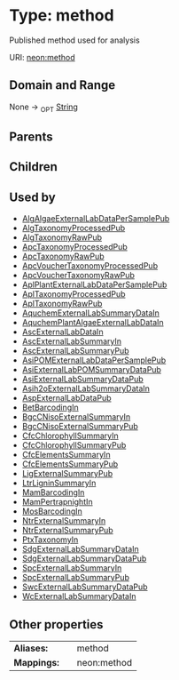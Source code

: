 
# Type: method


Published method used for analysis

URI: [neon:method](https://data.neonscience.org/method)


## Domain and Range

None ->  <sub>OPT</sub> [String](types/String.md)

## Parents


## Children


## Used by

 * [AlgAlgaeExternalLabDataPerSamplePub](AlgAlgaeExternalLabDataPerSamplePub.md)
 * [AlgTaxonomyProcessedPub](AlgTaxonomyProcessedPub.md)
 * [AlgTaxonomyRawPub](AlgTaxonomyRawPub.md)
 * [ApcTaxonomyProcessedPub](ApcTaxonomyProcessedPub.md)
 * [ApcTaxonomyRawPub](ApcTaxonomyRawPub.md)
 * [ApcVoucherTaxonomyProcessedPub](ApcVoucherTaxonomyProcessedPub.md)
 * [ApcVoucherTaxonomyRawPub](ApcVoucherTaxonomyRawPub.md)
 * [AplPlantExternalLabDataPerSamplePub](AplPlantExternalLabDataPerSamplePub.md)
 * [AplTaxonomyProcessedPub](AplTaxonomyProcessedPub.md)
 * [AplTaxonomyRawPub](AplTaxonomyRawPub.md)
 * [AquchemExternalLabSummaryDataIn](AquchemExternalLabSummaryDataIn.md)
 * [AquchemPlantAlgaeExternalLabDataIn](AquchemPlantAlgaeExternalLabDataIn.md)
 * [AscExternalLabDataIn](AscExternalLabDataIn.md)
 * [AscExternalLabSummaryIn](AscExternalLabSummaryIn.md)
 * [AscExternalLabSummaryPub](AscExternalLabSummaryPub.md)
 * [AsiPOMExternalLabDataPerSamplePub](AsiPOMExternalLabDataPerSamplePub.md)
 * [AsiExternalLabPOMSummaryDataPub](AsiExternalLabPOMSummaryDataPub.md)
 * [AsiExternalLabSummaryDataPub](AsiExternalLabSummaryDataPub.md)
 * [Asih2oExternalLabSummaryDataIn](Asih2oExternalLabSummaryDataIn.md)
 * [AspExternalLabDataPub](AspExternalLabDataPub.md)
 * [BetBarcodingIn](BetBarcodingIn.md)
 * [BgcCNisoExternalSummaryIn](BgcCNisoExternalSummaryIn.md)
 * [BgcCNisoExternalSummaryPub](BgcCNisoExternalSummaryPub.md)
 * [CfcChlorophyllSummaryIn](CfcChlorophyllSummaryIn.md)
 * [CfcChlorophyllSummaryPub](CfcChlorophyllSummaryPub.md)
 * [CfcElementsSummaryIn](CfcElementsSummaryIn.md)
 * [CfcElementsSummaryPub](CfcElementsSummaryPub.md)
 * [LigExternalSummaryPub](LigExternalSummaryPub.md)
 * [LtrLigninSummaryIn](LtrLigninSummaryIn.md)
 * [MamBarcodingIn](MamBarcodingIn.md)
 * [MamPertrapnightIn](MamPertrapnightIn.md)
 * [MosBarcodingIn](MosBarcodingIn.md)
 * [NtrExternalSummaryIn](NtrExternalSummaryIn.md)
 * [NtrExternalSummaryPub](NtrExternalSummaryPub.md)
 * [PtxTaxonomyIn](PtxTaxonomyIn.md)
 * [SdgExternalLabSummaryDataIn](SdgExternalLabSummaryDataIn.md)
 * [SdgExternalLabSummaryDataPub](SdgExternalLabSummaryDataPub.md)
 * [SpcExternalLabSummaryIn](SpcExternalLabSummaryIn.md)
 * [SpcExternalLabSummaryPub](SpcExternalLabSummaryPub.md)
 * [SwcExternalLabSummaryDataPub](SwcExternalLabSummaryDataPub.md)
 * [WcExternalLabSummaryDataIn](WcExternalLabSummaryDataIn.md)

## Other properties

|  |  |  |
| --- | --- | --- |
| **Aliases:** | | method |
| **Mappings:** | | neon:method |


